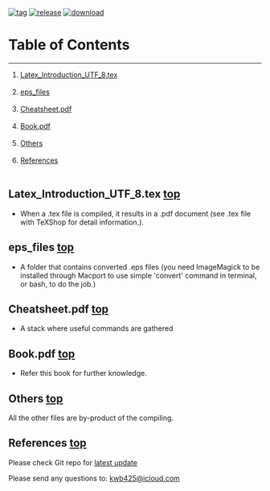 [![tag][a]][1]
[![release][b]][2]
[![download][c]][3]
# Table of Contents <a name="anchor_main"></a>
---
1. [Latex\_Introduction\_UTF\_8.tex](#anchor_1) <br></br>
2. [eps_files](#anchor_2) <br></br>
3. [Cheatsheet.pdf](#anchor_3) <br></br>
4. [Book.pdf](#anchor_4) <br></br>
5. [Others](#anchor_5) <br></br>
6. [References](#anchor_6) <br></br>

## Latex\_Introduction\_UTF\_8.tex <a name="anchor_1"></a> [top](#anchor_main)
* When a .tex file is compiled, it results in a .pdf document (see .tex file with TeXShop for detail information.).

## eps\_files <a name="anchor_2"></a> [top](#anchor_main)
* A folder that contains converted .eps files (you need ImageMagick to be installed through Macport to use simple 'convert' command in terminal, or bash, to do the job.)

## Cheatsheet.pdf <a name="anchor_3"></a> [top](#anchor_main)
* A stack where useful commands are gathered

## Book.pdf <a name="anchor_4"></a> [top](#anchor_main)
* Refer this book for further knowledge.

## Others <a name="anchor_5"></a> [top](#anchor_main)
All the other files are by-product of the compiling.

## References <a name="anchor_6"></a> [top](#anchor_main)
Please check Git repo for [latest update][4]

Please send any questions to: <kwb425@icloud.com>

<!--Links to addresses, reference Markdowns-->
[1]: https://github.com/kwb425/Latex_Introduction_TeXShop/tags
[2]: https://github.com/kwb425/Latex_Introduction_TeXShop/releases
[3]: https://github.com/kwb425/Latex_Introduction_TeXShop/releases
[4]: https://github.com/kwb425/Latex_Introduction_TeXShop
<!--Links to images, reference Markdowns-->
[a]: https://img.shields.io/badge/Tag-v1.2-red.svg?style=plastic
[b]: https://img.shields.io/badge/Release-v1.2-green.svg?style=plastic
[c]: https://img.shields.io/badge/Download-Click-blue.svg?style=plastic